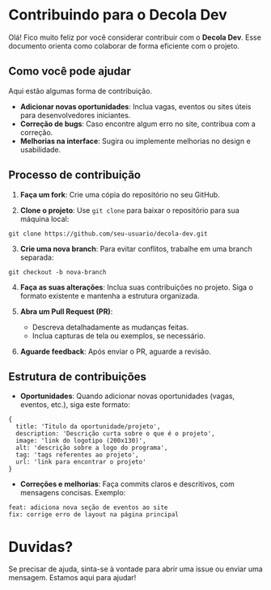 # Contribuindo para o Decola Dev
Olá! Fico muito feliz por você considerar contribuir com o **Decola Dev**. Esse documento orienta como colaborar de forma eficiente com o projeto.

## Como você pode ajudar
Aqui estão algumas forma de contribuição.
* **Adicionar novas oportunidades**: Inclua vagas, eventos ou sites úteis para desenvolvedores iniciantes.
* **Correção de bugs**: Caso encontre algum erro no site, contribua com a correção.
* **Melhorias na interface**: Sugira ou implemente melhorias no design e usabilidade.

## Processo de  contribuição

1. **Faça um fork**: Crie uma cópia do repositório no seu GitHub.

2. **Clone o projeto**: Use `git clone` para baixar o repositório para sua máquina local:
```
git clone https://github.com/seu-usuario/decola-dev.git
```

3. **Crie uma nova branch**: Para evitar conflitos, trabalhe em uma branch separada:
```
git checkout -b nova-branch
```

4. **Faça as suas alterações**: Inclua suas contribuições no projeto. Siga o formato existente e mantenha a estrutura organizada.

5. **Abra um Pull Request (PR)**:
   * Descreva detalhadamente as mudanças feitas.
   * Inclua capturas de tela ou exemplos, se necessário.

6. **Aguarde feedback**: Após enviar o PR, aguarde a revisão.

## Estrutura de contribuições

* **Oportunidades**: Quando adicionar novas oportunidades (vagas, eventos, etc.), siga este formato:

```
{
  title: 'Titulo da oportunidade/projeto',
  description: 'Descrição curta sobre o que é o projeto',
  image: 'link do logotipo (200x130)',
  alt: 'descrição sobre a logo do programa',
  tag: 'tags referentes ao projeto',
  url: 'link para encontrar o projeto'
}
```

* **Correções e melhorias**: Faça commits claros e descritivos, com mensagens concisas. Exemplo:
```
feat: adiciona nova seção de eventos ao site
fix: corrige erro de layout na página principal
```

# Duvidas?
Se precisar de ajuda, sinta-se à vontade para abrir uma issue ou enviar uma mensagem. Estamos aqui para ajudar!